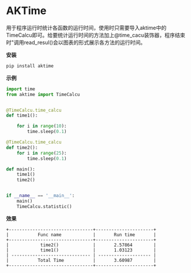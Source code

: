 # AKTime

用于程序运行时统计各函数的运行时间，使用时只需要导入aktime中的TimeCalcu即可。给要统计运行时间的方法加上@time_cacu装饰器，程序结束时"调用read_resul()会以图表的形式展示各方法的运行时间。

**安装**

```python
pip install aktime
```



**示例**

```python
import time
from aktime import TimeCalcu


@TimeCalcu.time_calcu
def time1():

    for i in range(10):
        time.sleep(0.1)

@TimeCalcu.time_calcu
def time2():
    for i in range(25):
        time.sleep(0.1)

def main():
    time1()
    time2()


if __name__ == '__main__':
    main()
    TimeCalcu.statistic()
```

**效果**

```
+--------------------------------+----------------------+
|           Func name            |       Run time       |
+--------------------------------+----------------------+
|            time2()             |       2.57864        |
|            time1()             |       1.03123        |
| ------------------------------ | -------------------- |
|           Total Time           |       3.60987        |
+--------------------------------+----------------------+
```



